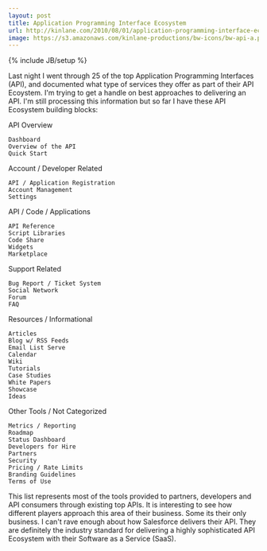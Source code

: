 ```yaml
---
layout: post
title: Application Programming Interface Ecosystem
url: http://kinlane.com/2010/08/01/application-programming-interface-ecosystem/
image: https://s3.amazonaws.com/kinlane-productions/bw-icons/bw-api-a.png
---
```

{% include JB/setup %}
Last night I went through 25 of the top Application Programming Interfaces (API), and documented what type of services they offer as part of their API Ecoystem. I'm trying to get a handle on best approaches to delivering an API. I'm still processing this information but so far I have these API Ecosystem building blocks:



API Overview

	Dashboard
	Overview of the API
	Quick Start

Account / Developer Related

	API / Application Registration
	Account Management
	Settings

API / Code / Applications

	API Reference
	Script Libraries
	Code Share
	Widgets
	Marketplace

Support Related

	Bug Report / Ticket System
	Social Network
	Forum
	FAQ


Resources / Informational

	Articles
	Blog w/ RSS Feeds
	Email List Serve
	Calendar
	Wiki
	Tutorials
	Case Studies
	White Papers
	Showcase
	Ideas

Other Tools / Not Categorized

	Metrics / Reporting
	Roadmap
	Status Dashboard
	Developers for Hire
	Partners
	Security
	Pricing / Rate Limits
	Branding Guidelines
	Terms of Use





This list represents most of the tools provided to partners, developers and API consumers through existing top APIs. It is interesting to see how different players approach this area of their business. Some its their only business.
I can't rave enough about how Salesforce delivers their API. They are definitely the industry standard for delivering a highly sophisticated API Ecosystem with their Software as a Service (SaaS).